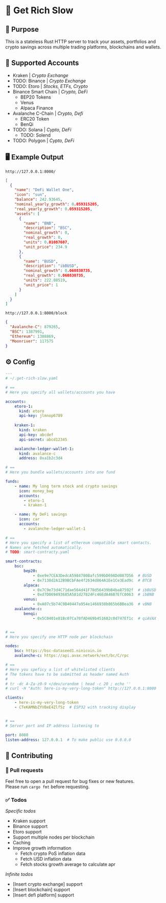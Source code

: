 # 🐌 Get Rich Slow

## 🦋 Purpose
This is a stateless Rust HTTP server to track your assets,
portfolios and crypto savings
across multiple trading platforms, blockchains and wallets.

## 🔧 Supported Accounts

- Kraken | _Crypto Exchange_
- TODO: Binance | _Crypto Exchange_
- TODO: Etoro | _Stocks, ETFs, Crypto_
- Binance Smart Chain | _Crypto, DeFi_
    - BEP20 Tokens
    - Venus
    - Alpaca Finance
- Avalanche C-Chain | _Crypto, Defi_
    - ERC20 Token
    - BenQi
- TODO: Solana | _Cypto, DeFi_
    - TODO: Solend
- TODO: Polygon | _Cypto, DeFi_


## 🖥️ Example Output
`http://127.0.0.1:8000/`
```json
[
  {
    "name": "DeFi Wallet One",
    "icon": "sun",
    "balance": 242.93645,
    "nominal_yearly_growth": 0.059315205,
    "real_yearly_growth": 0.059315205,
    "assets": [
      {
        "name": "BNB",
        "description": "BSC",
        "nominal_growth": 0,
        "real_growth": 0,
        "units": 0.01087607,
        "unit_price": 234.9
      },
      {
        "name": "BUSD",
        "description": "ibBUSD",
        "nominal_growth": 0.060830735,
        "real_growth": 0.060830735,
        "units": 222.88519,
        "unit_price": 1
      }
    ]
  }
]
```
`http://127.0.0.1:8000/block`
```json
{
  "Avalanche-C": 879265,
  "BSC": 1387991,
  "Ethereum": 1388869,
  "Moonriver": 117575
}
```

## ⚙️ Config

```yaml
---
# ~/.get-rich-slow.yaml

# ==
# Here you specify all wallets/accounts you have

accounts:
    etoro-1:
      kind: etoro
      api-key: jlmnop6789
    
    kraken-1:
      kind: kraken
      api-key: abcdef
      api-secret: abcd12345

    avalanche-ledger-wallet-1:
      kind: avalance-c
      address: 0xa1b2c3d4

# ==
# Here you bundle wallets/accounts into one fund

funds:
    - name: My long term stock and crypto savings
      icon: money_bag
      accounts:
        - etoro-1
        - kraken-1

    - name: My DeFi savings
      icon: car
      accounts:
        - avalanche-ledger-wallet-1

# ==
# Here you specify a list of ethereum compatible smart contacts.
# Names are fetched automatically.
# TODO: smart-contracty.yaml

smart-contracts:
    bsc:
        bep20:
            - 0xe9e7CEA3DedcA5984780Bafc599bD69ADd087D56  # BUSD
            - 0x7130d2A12B9BCbFAe4f2634d864A1Ee1Ce3Ead9c  # BTCB
        alpaca:
            - 0x7C9e73d4C71dae564d41F78d56439bB4ba87592f  # ibBUSD
            - 0xd7D069493685A581d27824Fc46EdA46B7EfC0063  # ibBNB
        venus:
            - 0xA07c5b74C9B40447a954e1466938b865b6BBea36  # vBNB
    avalanche-c:
        benqi:
            - 0x5C0401e81Bc07Ca70fAD469b451682c0d747Ef1c  # qiAVAX


# ==
# Here you specify one HTTP node per blockchain

nodes:
    bsc: https://bsc-dataseed1.ninicoin.io
    avalanche-c: https://api.avax.network/ext/bc/C/rpc

# ==
# Here you speficy a list of whitelisted clients
# The tokens have to be submitted as header named Auth
#
# tr -dc A-Za-z0-9 </dev/urandom | head -c 20 ; echo ''
# curl -H "Auth: here-is-my-very-long-token" http://127.0.0.1:8080

clients:
    - here-is-my-very-long-token
    - CTeKAMNbZYVBeE4Zlf5z  # ESP32 with tracking display


# ==
# Server port and IP address listening to

port: 8080
listen-address: 127.0.0.1  # To make public use 0.0.0.0

```

## 🐛 Contributing

### 🌳 Pull requests
Feel free to open a pull request for bug fixes or new features.  
Please run `cargo fmt` before requesting.

### ✅ Todos
_Specific todos_
- Kraken support
- Binance support
- Etoro support
- Support multiple nodes per blockchain
- Caching
- Improve growth information
    - Fetch crypto PoS inflation data
    - Fetch USD inflation data
    - Fetch stocks growth average to calculate apr

_Infinite todos_
- [Insert crypto exchange] support
- [Insert blockchain] support
- [Insert defi platform] support

